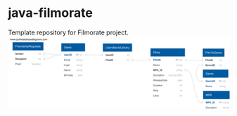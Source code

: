 # java-filmorate
Template repository for Filmorate project.
![This is an image](resources/ER_scheme.svg)
